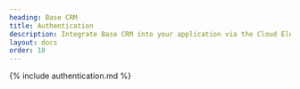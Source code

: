```yaml
---
heading: Base CRM
title: Authentication
description: Integrate Base CRM into your application via the Cloud Elements APIs.
layout: docs
order: 10
---
```


{% include authentication.md %}
